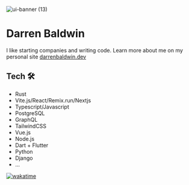 

![ui-banner (13)](https://github.com/DarrenBaldwin07/DarrenBaldwin07/assets/68653294/a53fce84-b120-489d-a795-12be94e67641)


# Darren Baldwin
I like starting companies and writing code. Learn more about me on my personal site <a href='https://darrenbaldwin.dev' target='_blank'>darrenbaldwin.dev</a> 

## Tech 🛠
- Rust
- Vite.js/React/Remix.run/Nextjs
- Typescript/Javascript
- PostgreSQL
- GraphQL
- TailwindCSS
- Vue.js
- Node.js
- Dart + Flutter
- Python
- Django
- ...

[![wakatime](https://wakatime.com/badge/user/4846b6ec-023c-402e-9ec8-c2ad667aea0f.svg)](https://wakatime.com/@4846b6ec-023c-402e-9ec8-c2ad667aea0f)

